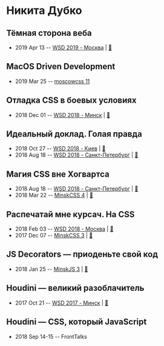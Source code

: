 # Никита Дубко

## Тёмная сторона веба
- 2019 Apr 13 -- [WSD 2019 - Москва](https://www.youtube.com/watch?v=r4txCvuHFPc&t=16874s)  | [:notebook:](https://wsd.events/2019/04/13/pres/web-dark-side/)  
## MacOS Driven Development
- 2019 Mar 25 -- [moscowcss 11](https://www.youtube.com/watch?v=ijZTu7aVJtg)    
## Отладка CSS в боевых условиях
- 2018 Dec 01 -- [WSD 2018 - Минск](https://www.youtube.com/watch?v=bHv9pWEzKiU)  | [:notebook:](https://wsd.events/2018/12/01/pres/css-debug/)  
## Идеальный доклад. Голая правда
- 2018 Oct 27 -- [WSD 2018 - Киев](https://www.youtube.com/watch?v=_VSb2SqW9WE)  | [:notebook:](https://wsd.events/2018/10/27/pres/perfect-talk/)  
- 2018 Aug 18 -- [WSD 2018 - Санкт-Петербург](https://www.youtube.com/watch?v=mpHeJYYqA90)  | [:notebook:](https://wsd.events/2018/08/18/pres/perfect-talk/)  
## Магия CSS вне Хогвартса
- 2018 Aug 18 -- [WSD 2018 - Санкт-Петербург](https://www.youtube.com/watch?v=7FuUrWVJGNc)  | [:notebook:](https://wsd.events/2018/08/18/pres/css-magic/)  
- 2018 Mar 22 -- [MinskCSS 4](https://www.youtube.com/watch?v=Dhd6FSYZoiQ)  | [:notebook:](https://mefody.github.io/talks/css-magic/)  
## Распечатай мне курсач. На CSS
- 2018 Feb 03 -- [WSD 2018 - Москва](https://www.youtube.com/watch?v=xVPCZFBpjsI)  | [:notebook:](https://wsd.events/2018/02/03/pres/printing-css/)  
- 2017 Dec 07 -- [MinskCSS 3](https://www.youtube.com/watch?v=tygiat10a3A)  | [:notebook:](https://mefody.github.io/talks/print-with-css/)  
## JS Decorators — приоденьте свой код
- 2018 Jan 25 -- [MinskJS 3](https://www.youtube.com/watch?v=VfF7GyNItps)  | [:notebook:](https://mefody.github.io/talks/js-decorators/)  
## Houdini — великий разоблачитель
- 2017 Oct 21 -- [WSD 2017 - Минск](https://www.youtube.com/watch?v=4kr5K-nWG3Y)  | [:notebook:](https://wsd.events/2017/10/21/pres/houdini-magic/)  
## Houdini — CSS, который JavaScript
- 2018 Sep 14-15 -- FrontTalks    
